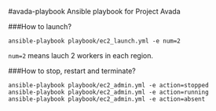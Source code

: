 #avada-playbook
Ansible playbook for Project Avada



###How to launch?
  
    ansible-playbook playbook/ec2_launch.yml -e num=2

`num=2` means lauch 2 workers in each region.

###How to stop, restart and terminate?

    ansible-playbook playbook/ec2_admin.yml -e action=stopped
    ansible-playbook playbook/ec2_admin.yml -e action=running
    ansible-playbook playbook/ec2_admin.yml -e action=absent

